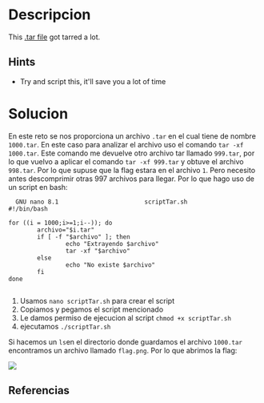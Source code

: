 # Descripcion
This [.tar file](https://jupiter.challenges.picoctf.org/static/52084b5ad360b25f9af83933114324e0/1000.tar) got tarred a lot.

## Hints
- Try and script this, it'll save you a lot of time

# Solucion
En este reto se nos proporciona un archivo `.tar` en el cual tiene de nombre `1000.tar`. En este caso para analizar el archivo uso el comando `tar -xf 1000.tar`.
Este comando me devuelve otro archivo tar llamado `999.tar`, por lo que vuelvo a aplicar el comando `tar -xf 999.tar` y obtuve el archivo `998.tar`. Por lo que supuse que la flag estara en el archivo `1`. Pero necesito antes descomprimir otras 997 archivos para llegar. Por lo que hago uso de un script en bash:

```
  GNU nano 8.1                        scriptTar.sh                                 
#!/bin/bash

for ((i = 1000;i>=1;i--)); do
        archivo="$i.tar"
        if [ -f "$archivo" ]; then
                echo "Extrayendo $archivo"
                tar -xf "$archivo"
        else
                echo "No existe $archivo"
        fi
done


```

1. Usamos `nano scriptTar.sh` para crear el script
2. Copiamos y pegamos el script mencionado
3. Le damos permiso de ejecucion al script `chmod +x scriptTar.sh` 
4. ejecutamos `./scriptTar.sh`

Si hacemos un `ls`en el directorio donde guardamos el archivo `1000.tar` encontramos un archivo llamado `flag.png`. Por lo que abrimos la flag:

![](images/flag.png)

## Referencias
